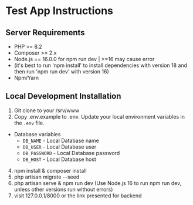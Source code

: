 #  Test App Instructions

## Server Requirements

- PHP >= 8.2
- Composer >= 2.x
- Node.js == 16.0.0 for npm run dev | >=16 may cause error
- (it's best to run 'npm install' to install dependencies with version 18 and then run 'npm run dev' with version 16)
- Npm/Yarn

## Local Development Installation

1. Git clone to your /srv/www 
2. Copy .env.example to .env. Update your local environment variables in the `.env` file. 

- Database variables
  - `DB_NAME` - Local Database name
  - `DB_USER` - Local Database user
  - `DB_PASSWORD` - Local Database password
  - `DB_HOST` - Local Database host

4. npm install & composer install
5. php artisan migrate --seed
6. php artisan serve & npm run dev (Use Node.js 16 to run npm run dev, unless other versions run without errors)
7. visit 127.0.0.1/8000 or the link presented for backend
